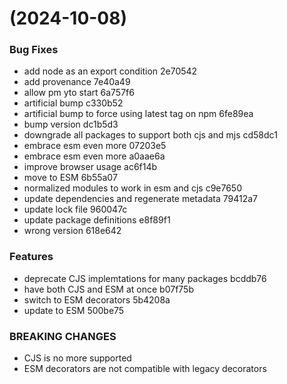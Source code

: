 #  (2024-10-08)


### Bug Fixes

* add node as an export condition 2e70542
* add provenance 7e40a49
* allow pm yto start 6a757f6
* artificial bump c330b52
* artificial bump to force using latest tag on npm 6fe89ea
* bump version dc1b5d3
* downgrade all packages to support both cjs and mjs cd58dc1
* embrace esm even more 07203e5
* embrace esm even more a0aae6a
* improve browser usage ac6f14b
* move to ESM 6b55a07
* normalized modules to work in esm and cjs c9e7650
* update dependencies and regenerate metadata 79412a7
* update lock file 960047c
* update package definitions e8f89f1
* wrong version 618e642


### Features

* deprecate CJS implemtations for many packages bcddb76
* have both CJS and ESM at once b07f75b
* switch to ESM decorators 5b4208a
* update to ESM 500be75


### BREAKING CHANGES

* CJS is no more supported
* ESM decorators are not compatible with legacy decorators



